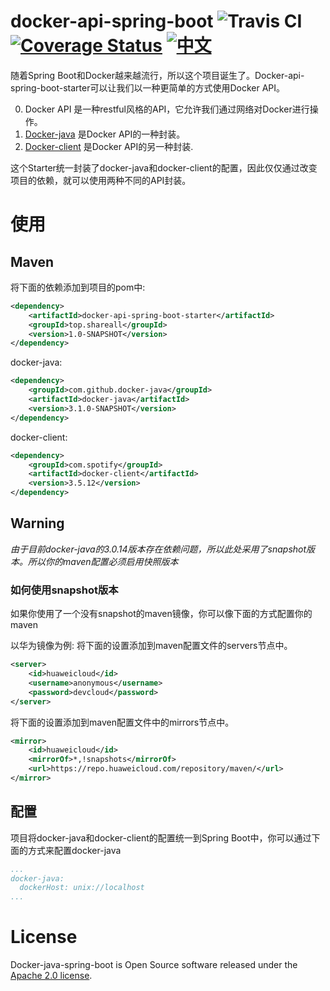 # docker-api-spring-boot  ![Travis CI](https://travis-ci.org/jliu666/docker-api-spring-boot.svg?branch=master)  [![Coverage Status](https://coveralls.io/repos/github/jliu666/docker-api-spring-boot/badge.svg?branch=master)](https://coveralls.io/github/jliu666/docker-api-spring-boot?branch=master)  [![中文](https://img.shields.io/badge/language-English-green.svg)](./README.md)


随着Spring Boot和Docker越来越流行，所以这个项目诞生了。Docker-api-spring-boot-starter可以让我们以一种更简单的方式使用Docker API。

0. Docker API 是一种restful风格的API，它允许我们通过网络对Docker进行操作。
1. [Docker-java](https://github.com/docker-java/docker-java) 是Docker API的一种封装。
2. [Docker-client](https://github.com/spotify/docker-client) 是Docker API的另一种封装.

这个Starter统一封装了docker-java和docker-client的配置，因此仅仅通过改变项目的依赖，就可以使用两种不同的API封装。  

# 使用

## Maven
将下面的依赖添加到项目的pom中:
```xml
<dependency>
    <artifactId>docker-api-spring-boot-starter</artifactId>
    <groupId>top.shareall</groupId>
    <version>1.0-SNAPSHOT</version>
</dependency>
```
docker-java:
```xml
<dependency>
    <groupId>com.github.docker-java</groupId>
    <artifactId>docker-java</artifactId>
    <version>3.1.0-SNAPSHOT</version>
</dependency>
```
docker-client:
```xml
<dependency>
    <groupId>com.spotify</groupId>
    <artifactId>docker-client</artifactId>
    <version>3.5.12</version>
</dependency>
```

## Warning
*由于目前docker-java的3.0.14版本存在依赖问题，所以此处采用了snapshot版本。所以你的maven配置必须启用快照版本*   


### 如何使用snapshot版本
如果你使用了一个没有snapshot的maven镜像，你可以像下面的方式配置你的maven

以华为镜像为例:
将下面的设置添加到maven配置文件的servers节点中。
```xml
<server>
    <id>huaweicloud</id>
    <username>anonymous</username>
    <password>devcloud</password>
</server>
```
将下面的设置添加到maven配置文件中的mirrors节点中。
```xml
<mirror>
    <id>huaweicloud</id>
    <mirrorOf>*,!snapshots</mirrorOf>
    <url>https://repo.huaweicloud.com/repository/maven/</url>
</mirror>
```

## 配置
项目将docker-java和docker-client的配置统一到Spring Boot中，你可以通过下面的方式来配置docker-java
```yml
...
docker-java:
  dockerHost: unix://localhost
...
```

# License
Docker-java-spring-boot is Open Source software released under the [Apache 2.0 license](http://www.apache.org/licenses/).